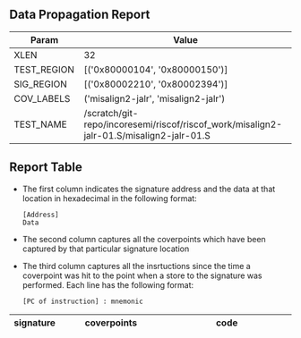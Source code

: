 
## Data Propagation Report

| Param       | Value    |
|-------------|----------|
| XLEN        | 32      |
| TEST_REGION | [('0x80000104', '0x80000150')]      |
| SIG_REGION  | [('0x80002210', '0x80002394')]      |
| COV_LABELS  | ('misalign2-jalr', 'misalign2-jalr')      |
| TEST_NAME   | /scratch/git-repo/incoresemi/riscof/riscof_work/misalign2-jalr-01.S/misalign2-jalr-01.S    |

## Report Table

- The first column indicates the signature address and the data at that location in hexadecimal in the following format: 
  ```
  [Address]
  Data
  ```

- The second column captures all the coverpoints which have been captured by that particular signature location

- The third column captures all the insrtuctions since the time a coverpoint was
  hit to the point when a store to the signature was performed. Each line has
  the following format:
  ```
  [PC of instruction] : mnemonic
  ```

<style>
table th:first-of-type {
    width: 5%;
}
table th:nth-of-type(2) {
    width: 40%;
}
table th:nth-of-type(3) {
    width: 55%;
}
</style>

|signature|coverpoints|code|
|---------|-----------|----|
